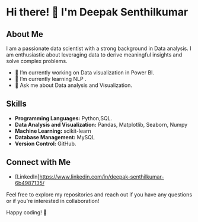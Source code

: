 # Hi there! 👋 I'm Deepak Senthilkumar

## About Me

I am a passionate data scientist with a strong background in Data analysis. I am enthusiastic about leveraging data to derive meaningful insights and solve complex problems.

- 🔭 I’m currently working on Data visualization in Power BI.
- 🌱 I’m currently learning NLP .
- 💬 Ask me about Data analysis and Visualization.

## Skills

- **Programming Languages:** Python,SQL.
- **Data Analysis and Visualization:** Pandas, Matplotlib, Seaborn, Numpy
- **Machine Learning:** scikit-learn
- **Database Management:** MySQL
- **Version Control:** GitHub.


## Connect with Me

- [LinkedIn]https://www.linkedin.com/in/deepak-senthilkumar-6b4987135/

Feel free to explore my repositories and reach out if you have any questions or if you're interested in collaboration!

Happy coding! 🚀

